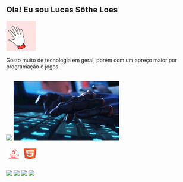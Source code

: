 <h2>Ola! Eu sou Lucas Söthe Loes</h2>  <div><img height="80cm" src = "mao.gif"></div>

Gosto muito de tecnologia em geral, porém com um apreço maior por programação e jogos.

<div style="display: inline_block"><br>
  <source https://github-readme-stats.vercel.app/api/top-langs/?username=LucasSotheLoes&hide_progress=true/>
  <source
    srcset="https://github-readme-stats.vercel.app/api?username=LucasSotheLoes&show_icons=true&theme=dark"
    media="(prefers-color-scheme: dark)"
  />
  <img height="160cm" src="https://github-readme-stats.vercel.app/api?username=LucasSotheLoes&show_icons=true" />
  <img height="160cm" src = "bannergit.gif">
</div>

<div style="display: inline_block"><br>
  <img align="center" alt="Lucas-Java" height="30" width="40" src="https://raw.githubusercontent.com/devicons/devicon/master/icons/java/java-plain.svg">
  <img align="center" alt="Lucas-HTML" height="30" width="40" src="https://raw.githubusercontent.com/devicons/devicon/master/icons/html5/html5-original.svg">
</div>

##
 
<div> 
  <a href="https://www.youtube.com/channel/UC9ZgU-4k3Jwzds_qmBo566w" target="_blank"><img src="https://img.shields.io/badge/YouTube-FF0000?style=for-the-badge&logo=youtube&logoColor=white" target="_blank"></a>
  <a href="https://www.instagram.com/lucas.sothe.loes" target="_blank"><img src="https://img.shields.io/badge/-Instagram-%23E4405F?style=for-the-badge&logo=instagram&logoColor=white" target="_blank"></a>
 	<a href="https://www.twitch.tv/pimbones_" target="_blank"><img src="https://img.shields.io/badge/Twitch-9146FF?style=for-the-badge&logo=twitch&logoColor=white" target="_blank"></a>
  <a href="https://www.linkedin.com/in/lucas-söthe-loes-9627b9227/" target="_blank"><img src="https://img.shields.io/badge/-LinkedIn-%230077B5?style=for-the-badge&logo=linkedin&logoColor=white" target="_blank"></a> 
  
</div>
